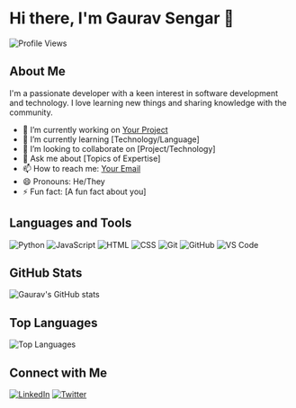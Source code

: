 # Hi there, I'm Gaurav Sengar 👋

![Profile Views](https://komarev.com/ghpvc/?username=GAURAV-SENGAR-14&color=blue)

## About Me

I'm a passionate developer with a keen interest in software development and technology. I love learning new things and sharing knowledge with the community.

- 🔭 I’m currently working on [Your Project](https://github.com/GAURAV-SENGAR-14/Your-Project)
- 🌱 I’m currently learning [Technology/Language]
- 👯 I’m looking to collaborate on [Project/Technology]
- 💬 Ask me about [Topics of Expertise]
- 📫 How to reach me: [Your Email](mailto:gauravpratapsingh966@gmail.com)
- 😄 Pronouns: He/They
- ⚡ Fun fact: [A fun fact about you]

## Languages and Tools

![Python](https://img.shields.io/badge/-Python-000?&logo=Python)
![JavaScript](https://img.shields.io/badge/-JavaScript-000?&logo=JavaScript)
![HTML](https://img.shields.io/badge/-HTML-000?&logo=HTML5)
![CSS](https://img.shields.io/badge/-CSS-000?&logo=CSS3)
![Git](https://img.shields.io/badge/-Git-000?&logo=Git)
![GitHub](https://img.shields.io/badge/-GitHub-000?&logo=GitHub)
![VS Code](https://img.shields.io/badge/-VS%20Code-000?&logo=Visual%20Studio%20Code)

## GitHub Stats

![Gaurav's GitHub stats](https://github-readme-stats.vercel.app/api?username=GAURAV-SENGAR-14&show_icons=true&theme=radical)

## Top Languages

![Top Languages](https://github-readme-stats.vercel.app/api/top-langs/?username=GAURAV-SENGAR-14&layout=compact&theme=radical)

## Connect with Me

[![LinkedIn](https://img.shields.io/badge/-LinkedIn-000?&logo=LinkedIn&logoColor=0077B5)](https://linkedin.com/in/gaurav-pratap-singh-a0a3362a3)
[![Twitter](https://img.shields.io/badge/-Twitter-000?&logo=Twitter&logoColor=1DA1F2)](https://twitter.com/your-twitter-profile)

